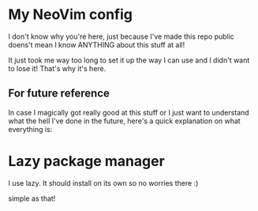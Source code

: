 # My NeoVim config
I don't know why you're here, just because I've made this repo public doens't
mean I know ANYTHING about this stuff at all!

It just took me way too long to set it up the way I can use and I didn't want
to lose it! That's why it's here. 


## For future reference
In case I magically got really good at this stuff or I just want to understand
what the hell I've done in the future, here's a quick explanation on what
everything is:

# Lazy package manager
I use lazy. It should install on its own so no worries there :)

simple as that!
